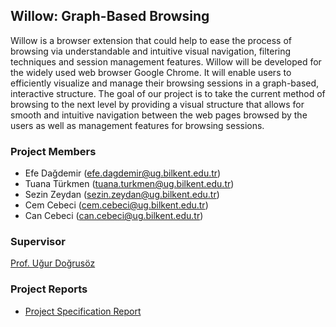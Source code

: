 ## Willow: Graph-Based Browsing

Willow is a browser extension that could help to ease the process of browsing via understandable and intuitive visual navigation, filtering techniques and session management features. Willow will be developed for the widely used web browser Google Chrome. It will enable users to efficiently visualize and manage their browsing sessions in a graph-based, interactive structure. The goal of our project is to take the current method of browsing to the next level by providing a visual structure that allows for smooth and intuitive navigation between the web pages browsed by the users as well as management features for browsing sessions. 

### Project Members

- Efe Dağdemir  (efe.dagdemir@ug.bilkent.edu.tr)
- Tuana Türkmen (tuana.turkmen@ug.bilkent.edu.tr)
- Sezin Zeydan  (sezin.zeydan@ug.bilkent.edu.tr)
- Cem Cebeci    (cem.cebeci@ug.bilkent.edu.tr)
- Can Cebeci    (can.cebeci@ug.bilkent.edu.tr)

### Supervisor

[Prof. Uğur Doğrusöz](http://www.cs.bilkent.edu.tr/~ugur/)

### Project Reports

- [Project Specification Report](https://efedagdemir.github.io/willow/pdf/willow-project-specification-report.pdf)
